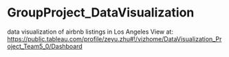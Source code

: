 # GroupProject_DataVisualization
data visualization of airbnb listings in Los Angeles
View at:
https://public.tableau.com/profile/zeyu.zhu#!/vizhome/DataVisualization_Project_Team5_0/Dashboard
